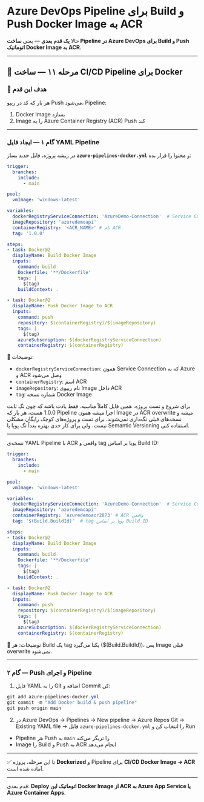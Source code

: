 # Azure DevOps Pipeline برای Build و Push Docker Image به ACR

حالا **یک قدم بعدی** — یعنی **ساخت Pipeline در Azure DevOps برای Build و Push اتوماتیک Docker Image به ACR**.

---

## 🔹 مرحله ۱۱ — ساخت CI/CD Pipeline برای Docker

### 🎯 هدف این قدم

هر بار که کد در ریپو Push می‌شود، Pipeline:

1. Docker Image بسازد
2. Image را به Azure Container Registry (ACR) Push کند

---

### گام ۱ — ایجاد فایل YAML Pipeline

در ریشه پروژه، فایل جدید بساز **`azure-pipelines-docker.yml`** و محتوا را قرار بده:

```yaml
trigger:
  branches:
    include:
      - main

pool:
  vmImage: 'windows-latest'

variables:
  dockerRegistryServiceConnection: 'AzureDemo-Connection'  # Service Connection به Azure
  imageRepository: 'azuredemoapi'
  containerRegistry: '<ACR_NAME>' # نام ACR
  tag: '1.0.0'

steps:
- task: Docker@2
  displayName: Build Docker Image
  inputs:
    command: build
    Dockerfile: '**/Dockerfile'
    tags: |
      $(tag)
    buildContext: .

- task: Docker@2
  displayName: Push Docker Image to ACR
  inputs:
    command: push
    repository: $(containerRegistry)/$(imageRepository)
    tags: |
      $(tag)
    azureSubscription: $(dockerRegistryServiceConnection)
    containerRegistry: $(containerRegistry)
```

🔹 توضیحات:

* `dockerRegistryServiceConnection`: همون Service Connection که به Azure و ACR وصل می‌شود
* `containerRegistry`: اسم ACR
* `imageRepository`: نام ریپوی Image داخل ACR
* `tag`: شماره نسخه Docker Image

برای شروع و تست پروژه، همین فایل کاملاً مناسبه. فقط یادت باشه که چون تگ ثابت 1.0.0 هست، هر بار که Pipeline اجرا میشه همون Image در ACR overwrite میشه و نسخه‌های قبلی نگه‌داری نمی‌شوند. برای تست و پروژه‌های کوچک رایگان مشکلی نیست، ولی برای کار جدی بهتره بعداً تگ پویا یا Semantic Versioning استفاده کنی.

---

نسخه‌ی YAML Pipeline با ACR واقعی و tag پویا بر اساس Build ID:
```yaml
trigger:
  branches:
    include:
      - main

pool:
  vmImage: 'windows-latest'

variables:
  dockerRegistryServiceConnection: 'AzureDemo-Connection'  # Service Connection به Azure
  imageRepository: 'azuredemoapi'
  containerRegistry: 'azuredemoacr2873' # ACR واقعی
  tag: '$(Build.BuildId)'  # tag پویا بر اساس Build ID

steps:
- task: Docker@2
  displayName: Build Docker Image
  inputs:
    command: build
    Dockerfile: '**/Dockerfile'
    tags: |
      $(tag)
    buildContext: .

- task: Docker@2
  displayName: Push Docker Image to ACR
  inputs:
    command: push
    repository: $(containerRegistry)/$(imageRepository)
    tags: |
      $(tag)
    azureSubscription: $(dockerRegistryServiceConnection)
    containerRegistry: $(containerRegistry)
```
🔹 توضیحات:
هر Build یک tag یکتا می‌گیرد ($(Build.BuildId))، پس Image قبلی overwrite نمی‌شود.

---
### گام ۲ — Push و اجرای Pipeline

1. فایل YAML را به Git اضافه و Commit کن:

```powershell
git add azure-pipelines-docker.yml
git commit -m "Add Docker build & push pipeline"
git push origin main
```

2. در Azure DevOps → Pipelines → New pipeline → Azure Repos Git → Existing YAML file → فایل `azure-pipelines-docker.yml` را انتخاب کن و Run

* Pipeline هر Push به `main` را تریگر می‌کند
* Image را Build و Push به ACR انجام می‌دهد

---

✅ تا این مرحله، پروژه **Dockerized** و Pipeline برای **CI/CD Docker Image → ACR** آماده شده است.

---

قدم بعدی: **Deploy اتوماتیک این Docker Image از ACR به Azure App Service یا Azure Container Apps**.

